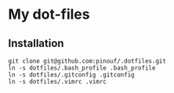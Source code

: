 My dot-files
=========

Installation
-----
	git clone git@github.com:pinouf/.dotfiles.git
	ln -s dotfiles/.bash_profile .bash_profile
	ln -s dotfiles/.gitconfig .gitconfig
	ln -s dotfiles/.vimrc .vimrc


